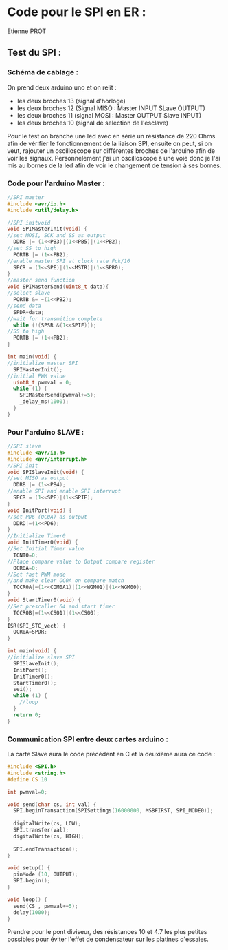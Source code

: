 # Code pour le SPI en ER :
Etienne PROT

## Test du SPI : 

### Schéma de cablage : 

On prend deux arduino uno et on relit :
- les deux broches 13 (signal d'horloge)
- les deux broches 12 (Signal MISO : Master INPUT SLave OUTPUT)
- les deux broches 11 (signal MOSI : Master OUTPUT Slave INPUT)
- les deux broches 10 (signal de selection de l'esclave)

Pour le test on branche une led avec en série un résistance de 220 Ohms afin de vérifier le fonctionnement de la liaison SPI, ensuite on peut, si on veut, rajouter un oscilloscope sur différentes broches de l'arduino afin de voir les signaux. 
Personnelement j'ai un oscilloscope à une voie donc je l'ai mis au bornes de la led afin de voir le changement de tension à ses bornes. 

### Code pour l'arduino Master :

```C
//SPI master
#include <avr/io.h>
#include <util/delay.h>

//SPI initvoid
void SPIMasterInit(void) {
//set MOSI, SCK and SS as output
  DDRB |= (1<<PB3)|(1<<PB5)|(1<<PB2);
//set SS to high
  PORTB |= (1<<PB2);
//enable master SPI at clock rate Fck/16
  SPCR = (1<<SPE)|(1<<MSTR)|(1<<SPR0);
}
//master send function
void SPIMasterSend(uint8_t data){
//select slave
  PORTB &= ~(1<<PB2);
//send data
  SPDR=data;
//wait for transmition complete
  while (!(SPSR &(1<<SPIF)));
//SS to high
  PORTB |= (1<<PB2);
}

int main(void) {
//initialize master SPI
  SPIMasterInit();
//initial PWM value
  uint8_t pwmval = 0;
  while (1) {
    SPIMasterSend(pwmval+=5);
    _delay_ms(1000);
  }
}
```

### Pour l'arduino SLAVE :
```C
//SPI slave
#include <avr/io.h>
#include <avr/interrupt.h>
//SPI init
void SPISlaveInit(void) {
//set MISO as output
  DDRB |= (1<<PB4);
//enable SPI and enable SPI interrupt
  SPCR = (1<<SPE)|(1<<SPIE);
}
void InitPort(void) {
//set PD6 (OC0A) as output
  DDRD|=(1<<PD6);
}
//Initialize Timer0
void InitTimer0(void) {
//Set Initial Timer value
  TCNT0=0;
//Place compare value to Output compare register
  OCR0A=0;
//Set fast PWM mode
//and make clear OC0A on compare match
  TCCR0A|=(1<<COM0A1)|(1<<WGM01)|(1<<WGM00);
}
void StartTimer0(void) {
//Set prescaller 64 and start timer
  TCCR0B|=(1<<CS01)|(1<<CS00);
}
ISR(SPI_STC_vect) {
  OCR0A=SPDR;
}

int main(void) {
//initialize slave SPI
  SPISlaveInit();
  InitPort();
  InitTimer0();
  StartTimer0();
  sei();
  while (1) {
    //loop
  }
  return 0;
}
```
### Communication SPI entre deux cartes arduino :
La carte Slave aura le code précédent en C et la deuxième aura ce code :
```C
#include <SPI.h>
#include <string.h>
#define CS 10

int pwmval=0;

void send(char cs, int val) {
  SPI.beginTransaction(SPISettings(16000000, MSBFIRST, SPI_MODE0));
  
  digitalWrite(cs, LOW);
  SPI.transfer(val);
  digitalWrite(cs, HIGH);
  
  SPI.endTransaction();
}

void setup() {
  pinMode (10, OUTPUT);
  SPI.begin();
}

void loop() {
  send(CS , pwmval+=5);
  delay(1000);
}
```

Prendre pour le pont diviseur, des résistances 10 et 4.7 les plus petites possibles pour éviter l'effet de condensateur sur les platines d'essaies.
